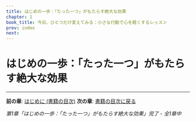 ```yaml
---
title: はじめの一歩：「たった一つ」がもたらす絶大な効果
chapter: 1
book_title: 今日、ひとつだけ変えてみる：小さな行動で心を軽くするレッスン
prev: index
next:
---
```


# はじめの一歩：「たった一つ」がもたらす絶大な効果



---

**前の章**: [はじめに (書籍の目次)](index.md)
**次の章**: [書籍の目次に戻る](index.md)

*第1章「はじめの一歩：「たった一つ」がもたらす絶大な効果」完了 - 全1章中*

